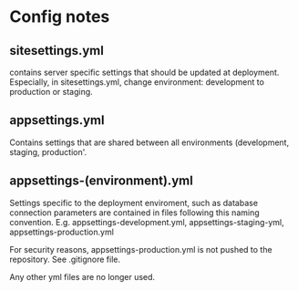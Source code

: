 Config notes
==============

sitesettings.yml 
----------------
contains server specific settings that should be updated at deployment. 
Especially, in sitesettings.yml, change environment: development to production or staging. 

appsettings.yml
---------------
Contains settings that are shared between all environments (development, staging, production'.

appsettings-(environment).yml
---------------
Settings specific to the deployment enviroment, such as database connection parameters
are contained in files following this naming convention.
E.g. appsettings-development.yml, appsettings-staging-yml, appsettings-production.yml


For security reasons, appsettings-production.yml is not pushed to the repository. See .gitignore file.

Any other yml files are no longer used.
